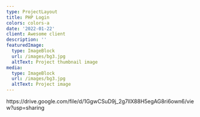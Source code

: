 ```yaml
---
type: ProjectLayout
title: PHP Login
colors: colors-a
date: '2022-01-22'
client: Awesome client
description: ''
featuredImage:
  type: ImageBlock
  url: /images/bg3.jpg
  altText: Project thumbnail image
media:
  type: ImageBlock
  url: /images/bg3.jpg
  altText: Project image
---
```

https\://drive.google.com/file/d/1GgwCSuD9j\_2g7llX88H5egAG8ri6own6/view?usp=sharing

